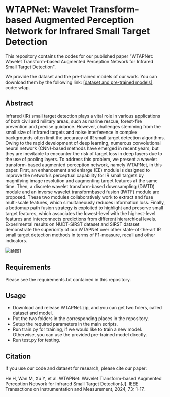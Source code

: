 # WTAPNet: Wavelet Transform-based Augmented Perception Network for Infrared Small Target Detection
This repository contains the codes for our published paper "WTAPNet: Wavelet Transform-based Augmented Perception Network for Infrared Small Target Detection". 

We provide the dataset and the pre-trained models of our work. You can download them by the following link:
[[dataset and pre-trained models]](https://pan.baidu.com/s/152zGnVMA7EJ_diWzAH3wug?pwd=wtap), code: wtap.

## Abstract
Infrared (IR) small target detection plays a vital role in various applications of both civil and military areas, such as marine rescue, forest-fire prevention and precise guidance. However, challenges stemming from the small size of infrared targets and noise interference in complex backgrounds often limit the accuracy of IR small target detection algorithms. Owing to the rapid development of deep learning, numerous convolutional neural network (CNN)-based methods have emerged in recent years, but they are inevitable to encounter the risk of target loss in deep layers due to the use of pooling layers. To address this problem, we present a wavelet transform-based augmented perception network, namely WTAPNet, in this paper. First, an enhancement and enlarge (EE) module is designed to improve the network’s perceptual capability for IR small targets by magnifying image resolution and augmenting target features at the same time. Then, a discrete wavelet transform-based downsampling (DWTD) module and an inverse wavelet transformbased fusion (IWTF) module are proposed. These two modules collaboratively work to extract and fuse multi-scale features, which simultaneously reduces information loss. Finally, a bottomup path fusion strategy is exploited to highlight and preserve small target features, which associates the lowest-level with the highest-level features and interconnects predictions from different hierarchical levels. Experimental results on NUDT-SIRST dataset and SIRST dataset demonstrate the superiority of our WTAPNet over other state-of-the-art IR small target detection methods in terms of F1-measure, recall and other indicators.

![绘图1](https://github.com/user-attachments/assets/e8d71485-e13f-427b-a439-da0f9c1b4eec)

## Requirements
Please see the requirements.txt contained in this repository.

## Usage
- Download and release WTAPNet.zip, and you can get two folers, called dataset and model.
- Put the two folders in the corresponding places in the repository. 
- Setup the required parameters in the main scripts.
- Run train.py for training, if we would like to train a new model. Otherwise, you can use the provided pre-trained model directly.
- Run test.py for testing.

## Citation
If you use our code and dataset for research, please cite our paper:

He H, Wan M, Xu Y, et al. WTAPNet: Wavelet Transform-based Augmented Perception Network for Infrared Small Target Detection[J]. IEEE Transactions on Instrumentation and Measurement, 2024, 73: 1-17.
